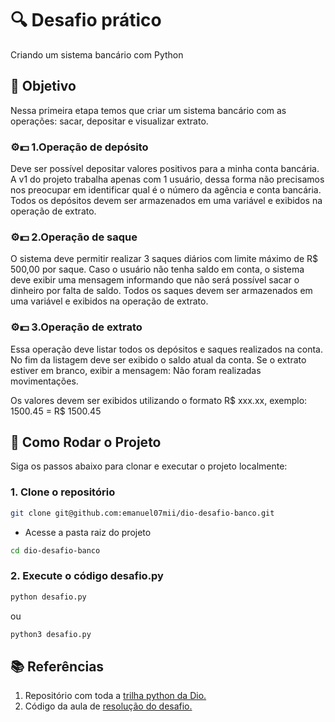 # 🔍 Desafio prático
Criando um sistema bancário com Python

## 🏦 Objetivo
Nessa primeira etapa temos que criar um sistema bancário com as operações: sacar, depositar e visualizar extrato.

### ⚙️💵 1.Operação de depósito
Deve ser possível depositar valores positivos para a minha conta bancária. A v1 do projeto trabalha apenas com 1 usuário, dessa forma não precisamos nos preocupar em identificar qual é o número da agência e conta bancária. Todos os depósitos devem ser armazenados em uma variável e exibidos na operação de extrato.


### ⚙️💵 2.Operação de saque
O sistema deve permitir realizar 3 saques diários com limite máximo de R$ 500,00 por saque. Caso o usuário não tenha saldo em conta, o sistema deve exibir uma mensagem informando que não será possível sacar o dinheiro por falta de saldo. Todos os saques devem ser armazenados em uma variável e exibidos na operação de extrato.

### ⚙️💵 3.Operação de extrato
Essa operação deve listar todos os depósitos e saques realizados na conta. No fim da listagem deve ser exibido o saldo atual da conta. Se o extrato estiver em branco, exibir a mensagem: Não foram realizadas movimentações.

Os valores devem ser exibidos utilizando o formato R$ xxx.xx, exemplo:
1500.45 = R$ 1500.45

## 🚀 Como Rodar o Projeto

Siga os passos abaixo para clonar e executar o projeto localmente:

### 1. Clone o repositório

```bash
git clone git@github.com:emanuel07mii/dio-desafio-banco.git
```
- Acesse a pasta raiz do projeto
```bash
cd dio-desafio-banco
```
### 2. Execute o código desafio.py
```bash
python desafio.py
```
ou
```bash
python3 desafio.py
```

## 📚 Referências

1. Repositório com toda a [trilha python da Dio.](https://github.com/digitalinnovationone/trilha-python-dio)
2. Código da aula de [resolução do desafio.](https://github.com/digitalinnovationone/trilha-python-dio/blob/main/00%20-%20Fundamentos/desafio.py)
